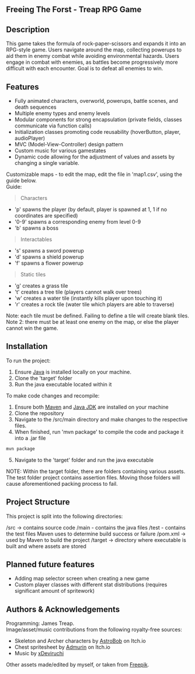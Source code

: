 ## Freeing The Forst - Treap RPG Game
## Description
This game takes the formula of rock-paper-scissors and expands it into an RPG-style game. Users navigate around the map, collecting powerups to aid them in enemy combat while avoiding environmental hazards. Users engage in combat with enemies, as battles become progressively more difficult with each encounter. Goal is to defeat all enemies to win.

## Features
* Fully animated characters, overworld, powerups, battle scenes, and death sequences
* Multiple enemy types and enemy levels
* Modular components for strong encapsulation (private fields, classes communicate via function calls)
* Initialization classes promoting code reusability (hoverButton, player, audioPlayer)
* MVC (Model-View-Controller) design pattern
* Custom music for various gamestates
* Dynamic code allowing for the adjustment of values and assets by changing a single variable.

Customizable maps - to edit the map, edit the file in 'map1.csv', using the guide below.<br>
Guide:
> Characters
* 'p' spawns the player (by default, player is spawned at 1, 1 if no coordinates are specified)
* '0-9' spawns a corresponding enemy from level 0-9
* 'b' spawns a boss

> Interactables
* 's' spawns a sword powerup
* 'd' spawns a shield powerup
* 'f' spawns a flower powerup

> Static tiles
* 'g' creates a grass tile 
* 't' creates a tree tile (players cannot walk over trees)
* 'w' creates a water tile (instantly kills player upon touching it)
* 'r' creates a rock tile (water tile which players are able to traverse)

Note: each tile must be defined. Failing to define a tile will create blank tiles.
Note 2: there must be at least one enemy on the map, or else the player cannot win the game.

## Installation
To run the project:

1. Ensure [Java](https://www.oracle.com/ca-en/java/technologies/downloads/) is installed locally on your machine.
2. Clone the 'target' folder
3. Run the java executable located within it

To make code changes and recompile:

1. Ensure both [Maven](https://maven.apache.org/download.cgi) and [Java JDK](https://www.oracle.com/ca-en/java/technologies/downloads/) are installed on your machine
2. Clone the repository
3. Navigate to the /src/main directory and make changes to the respective files.
4. When finished, run 'mvn package' to compile the code and package it into a .jar file
```bash
mvn package
```
5. Navigate to the 'target' folder and run the java executable

NOTE: Within the target folder, there are folders containing various assets. The test folder project contains assertion files. Moving those folders will cause aforementioned packing process to fail.

## Project Structure
This project is split into the following directories:

/src -> contains source code
    /main - contains the java files
    /test - contains the test files Maven uses to determine build success or failure
/pom.xml -> used by Maven to build the project
/target -> directory where executable is built and where assets are stored

## Planned future features
* Adding map selector screen when creating a new game
* Custom player classes with different stat distributions (requires significant amount of spritework)

## Authors & Acknowledgements
Programming: James Treap.<br>
Image/asset/music contributions from the following royalty-free sources:
* Skeleton and Archer characters by [AstroBob](https://astrobob.itch.io/) on Itch.io
* Chest spritesheet by [Admurin](https://admurin.itch.io/free-chest-animations) on Itch.io
* Music by [xDeviruchi](https://youtu.be/5bn3Jmvep1k)

Other assets made/edited by myself, or taken from [Freepik](https://www.freepik.com/).
